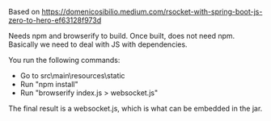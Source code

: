 Based on https://domenicosibilio.medium.com/rsocket-with-spring-boot-js-zero-to-hero-ef63128f973d

Needs npm and browserify to build. Once built, does not need npm. Basically we need to deal with JS with dependencies.

You run the following commands:
- Go to src\main\resources\static
- Run "npm install"
- Run "browserify index.js > websocket.js"

The final result is a websocket.js, which is what can be embedded in the jar. 